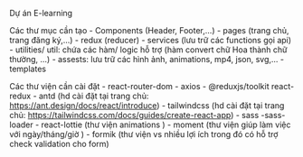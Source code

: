 Dự án E-learning

Các thư mục cần tạo 
    - Components (Header, Footer,...)
    - pages (trang chủ, trang đăng ký,...)
    - redux (reducer)
    - services (lưu trữ các functions gọi api)
    - utilities/ util: chứa các hàm/ logic hỗ trợ (hàm convert chữ Hoa thành chữ thường, ...)
    - assests: lưu trữ các hình ảnh, animations, mp4, json, svg,...
    - templates 

Các thư viện cần cài đặt
    - react-router-dom  - axios
    - @reduxjs/toolkit react-redux
    - antd
    (hd cài đặt tại trang chủ: https://ant.design/docs/react/introduce)
    - tailwindcss
    (hd cài đặt tại trang chủ: https://tailwindcss.com/docs/guides/create-react-app)
    - sass -sass-loader
    - react-lottie (thư viện animations )
    - moment (thư viện giúp làm việc với ngày/tháng/giờ )
    - formik (thư viện vs nhiều lợi ích trong đó có hỗ trợ check validation cho form)



